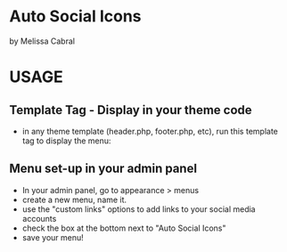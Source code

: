 Auto Social Icons
======
by Melissa Cabral



USAGE
======

Template Tag - Display in your theme code 
---------
* in any theme template (header.php, footer.php, etc), run this template tag to display the menu:

<?php  
if( function_exists('mmc_social_icons') ){
	mmc_social_icons();
} 
?>

Menu set-up in your admin panel
--------

* In your admin panel, go to appearance > menus
* create a new menu, name it. 
* use the "custom links" options to add links to your social media accounts
* check the box at the bottom next to "Auto Social Icons"
* save your menu!